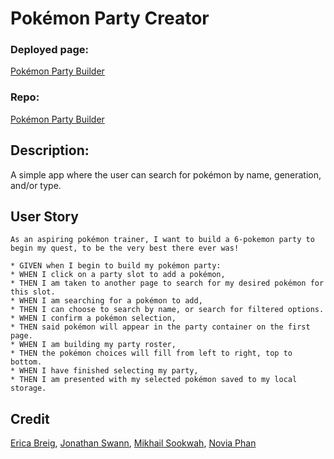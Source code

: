 # Pokémon Party Creator
### Deployed page:
[Pokémon Party Builder](https://js19191898.github.io/pokemon-party-builder/)
### Repo:
[Pokémon Party Builder](https://github.com/JS19191898/pokemon-party-builder)

## Description:
A simple app where the user can search for pokémon by name, generation, and/or type.

## User Story
```
As an aspiring pokémon trainer, I want to build a 6-pokemon party to begin my quest, to be the very best there ever was!

* GIVEN when I begin to build my pokémon party:
* WHEN I click on a party slot to add a pokémon,
* THEN I am taken to another page to search for my desired pokémon for this slot.
* WHEN I am searching for a pokémon to add,
* THEN I can choose to search by name, or search for filtered options.
* WHEN I confirm a pokémon selection,
* THEN said pokémon will appear in the party container on the first page.
* WHEN I am building my party roster,
* THEN the pokémon choices will fill from left to right, top to bottom.
* WHEN I have finished selecting my party,
* THEN I am presented with my selected pokémon saved to my local storage.
```

## Credit
[Erica Breig](https://github.com/EricaBreig), [Jonathan Swann](https://github.com/JS19191898), [Mikhail Sookwah](), [Novia Phan]()


